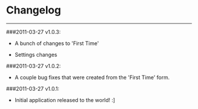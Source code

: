 Changelog
=========

-------------------
###2011-03-27 v1.0.3:
- A bunch of changes to 'First Time'

- Settings changes

###2011-03-27 v1.0.2:
- A couple bug fixes that were created from the 'First Time' form.

###2011-03-27 v1.0.1:
- Initial application released to the world! :]